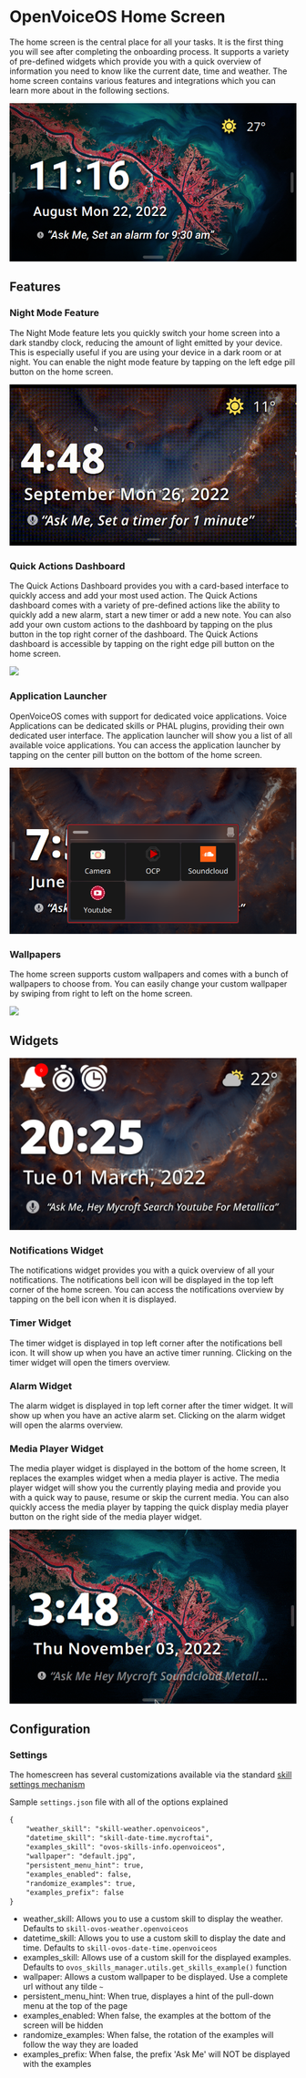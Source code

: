 # OpenVoiceOS Home Screen

The home screen is the central place for all your tasks. It is the first thing you will see after completing the onboarding process. It supports a variety of pre-defined widgets which provide you with a quick overview of information you need to know like the current date, time and weather. The home screen contains various features and integrations which you can learn more about in the following sections.

![](https://github.com/OpenVoiceOS/ovos_assets/raw/master/Images/homescreen.png)

## Features

### Night Mode Feature

The Night Mode feature lets you quickly switch your home screen into a dark standby clock, reducing the amount of light emitted by your device. This is especially useful if you are using your device in a dark room or at night. You can enable the night mode feature by tapping on the left edge pill button on the home screen.

![](https://github.com/OpenVoiceOS/ovos_assets/raw/master/Images/homescreen-nightmode.gif)

### Quick Actions Dashboard

The Quick Actions Dashboard provides you with a card-based interface to quickly access and add your most used action. The Quick Actions dashboard comes with a variety of pre-defined actions like the ability to quickly add a new alarm, start a new timer or add a new note. You can also add your own custom actions to the dashboard by tapping on the plus button in the top right corner of the dashboard. The Quick Actions dashboard is accessible by tapping on the right edge pill button on the home screen.

![](https://github.com/OpenVoiceOS/ovos_assets/raw/master/Images/homescreen-dashboard.gif)

### Application Launcher

OpenVoiceOS comes with support for dedicated voice applications. Voice Applications can be dedicated skills or PHAL plugins, providing their own dedicated user interface. The application launcher will show you a list of all available voice applications. You can access the application launcher by tapping on the center pill button on the bottom of the home screen.

![](https://github.com/OpenVoiceOS/ovos_assets/raw/master/Images/homescreen-app-drawer.png)


### Wallpapers

The home screen supports custom wallpapers and comes with a bunch of wallpapers to choose from. You can easily change your custom wallpaper by swiping from right to left on the home screen.

![](https://github.com/OpenVoiceOS/ovos_assets/raw/master/Images/homescreen_wallpapers.gif)

## Widgets

![](https://github.com/OpenVoiceOS/ovos_assets/raw/master/Images/homescreen-widgets.png)

### Notifications Widget

The notifications widget provides you with a quick overview of all your notifications. The notifications bell icon will be displayed in the top left corner of the home screen. You can access the notifications overview by tapping on the bell icon when it is displayed.

### Timer Widget

The timer widget is displayed in top left corner after the notifications bell icon. It will show up when you have an active timer running. Clicking on the timer widget will open the timers overview.

### Alarm Widget

The alarm widget is displayed in top left corner after the timer widget. It will show up when you have an active alarm set. Clicking on the alarm widget will open the alarms overview.

### Media Player Widget

The media player widget is displayed in the bottom of the home screen, It replaces the examples widget when a media player is active. The media player widget will show you the currently playing media and provide you with a quick way to pause, resume or skip the current media. You can also quickly access the media player by tapping the quick display media player button on the right side of the media player widget.

![](https://github.com/OpenVoiceOS/ovos_assets/raw/master/Images/homescreen-mediawidget.gif)

## Configuration

### Settings

The homescreen has several customizations available via the standard [skill settings mechanism](https://openvoiceos.github.io/community-docs/ht_skills_config/) 

Sample `settings.json` file with all of the options explained

```
{
    "weather_skill": "skill-weather.openvoiceos",
    "datetime_skill": "skill-date-time.mycroftai",
    "examples_skill": "ovos-skills-info.openvoiceos",
    "wallpaper": "default.jpg",
    "persistent_menu_hint": true,
    "examples_enabled": false,
    "randomize_examples": true,
    "examples_prefix": false
}
```

  * weather_skill:  Allows you to use a custom skill to display the weather.  Defaults to `skill-ovos-weather.openvoiceos`
  * datetime_skill:  Allows you to use a custom skill to display the date and time.  Defaults to `skill-ovos-date-time.openvoiceos`
  * examples_skill:  Allows use of a custom skill for the displayed examples.  Defaults to `ovos_skills_manager.utils.get_skills_example()` function
  * wallpaper:  Allows a custom wallpaper to be displayed.  Use a complete url without any tilde `~`
  * persistent_menu_hint:  When true, displayes a hint of the pull-down menu at the top of the page
  * examples_enabled:  When false, the examples at the bottom of the screen will be hidden
  * randomize_examples:  When false, the rotation of the examples will follow the way they are loaded
  * examples_prefix:  When false, the prefix 'Ask Me' will NOT be displayed with the examples
